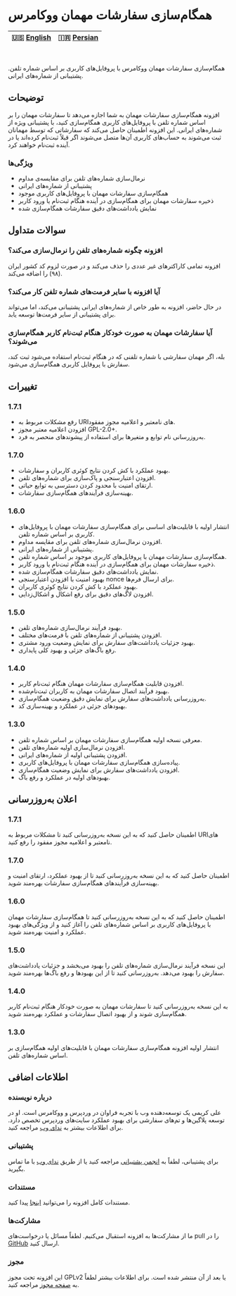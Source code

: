 # همگام‌سازی سفارشات مهمان ووکامرس

| 🇺🇸 [English](README.md) | 🇮🇷 [Persian](README-FA.md) |
|--------------------------|----------------------------|
<br>

همگام‌سازی سفارشات مهمان ووکامرس با پروفایل‌های کاربری بر اساس شماره تلفن. پشتیبانی از شماره‌های ایرانی.

## توضیحات

افزونه همگام‌سازی سفارشات مهمان به شما اجازه می‌دهد تا سفارشات مهمان را بر اساس شماره تلفن با پروفایل‌های کاربری همگام‌سازی کنید، با پشتیبانی ویژه از شماره‌های ایرانی. این افزونه اطمینان حاصل می‌کند که سفارشاتی که توسط مهمانان ثبت می‌شوند به حساب‌های کاربری آن‌ها متصل می‌شوند اگر قبلاً ثبت‌نام کرده‌اند یا در آینده ثبت‌نام خواهند کرد.

### ویژگی‌ها

- نرمال‌سازی شماره‌های تلفن برای مقایسه‌ی مداوم
- پشتیبانی از شماره‌های ایرانی
- همگام‌سازی سفارشات مهمان با پروفایل‌های کاربری موجود
- ذخیره سفارشات مهمان برای همگام‌سازی در آینده هنگام ثبت‌نام یا ورود کاربر
- نمایش یادداشت‌های دقیق سفارشات همگام‌سازی شده

## سوالات متداول

### افزونه چگونه شماره‌های تلفن را نرمال‌سازی می‌کند؟

افزونه تمامی کاراکترهای غیر عددی را حذف می‌کند و در صورت لزوم کد کشور ایران (۹۸) را اضافه می‌کند.

### آیا افزونه با سایر فرمت‌های شماره تلفن کار می‌کند؟

در حال حاضر، افزونه به طور خاص از شماره‌های ایرانی پشتیبانی می‌کند، اما می‌تواند برای پشتیبانی از سایر فرمت‌ها توسعه یابد.

### آیا سفارشات مهمان به صورت خودکار هنگام ثبت‌نام کاربر همگام‌سازی می‌شوند؟

بله، اگر مهمان سفارشی با شماره تلفنی که در هنگام ثبت‌نام استفاده می‌شود ثبت کند، سفارش با پروفایل کاربری همگام‌سازی می‌شود.

## تغییرات

### 1.7.1

- رفع مشکلات مربوط به URIهای نامعتبر و اعلامیه مجوز مفقود.
- افزودن اعلامیه معتبر مجوز GPL-2.0+.
- به‌روزرسانی نام توابع و متغیرها برای استفاده از پیشوندهای منحصر به فرد.

### 1.7.0

- بهبود عملکرد با کش کردن نتایج کوئری کاربران و سفارشات.
- افزودن اعتبارسنجی و پاک‌سازی برای شماره‌های تلفن.
- ارتقای امنیت با محدود کردن دسترسی به توابع حیاتی.
- بهینه‌سازی فرآیندهای همگام‌سازی سفارشات.

### 1.6.0

- انتشار اولیه با قابلیت‌های اساسی برای همگام‌سازی سفارشات مهمان با پروفایل‌های کاربری بر اساس شماره تلفن.
- افزودن نرمال‌سازی شماره‌های تلفن برای مقایسه مداوم.
- پشتیبانی از شماره‌های ایرانی.
- همگام‌سازی سفارشات مهمان با پروفایل‌های کاربری موجود بر اساس شماره تلفن.
- ذخیره سفارشات مهمان برای همگام‌سازی در آینده هنگام ثبت‌نام یا ورود کاربر.
- نمایش یادداشت‌های دقیق سفارشات همگام‌سازی شده.
- بهبود امنیت با افزودن اعتبارسنجی nonce برای ارسال فرم‌ها.
- بهبود عملکرد با کش کردن نتایج کوئری کاربران.
- افزودن لاگ‌های دقیق برای رفع اشکال و اشکال‌زدایی.

### 1.5.0

- بهبود فرآیند نرمال‌سازی شماره‌های تلفن.
- افزودن پشتیبانی از شماره‌های تلفن با فرمت‌های مختلف.
- بهبود جزئیات یادداشت‌های سفارش برای نمایش وضعیت ورود مشتری.
- رفع باگ‌های جزئی و بهبود کلی پایداری.

### 1.4.0

- افزودن قابلیت همگام‌سازی سفارشات مهمان هنگام ثبت‌نام کاربر.
- بهبود فرآیند اتصال سفارشات مهمان به کاربران ثبت‌نام‌شده.
- به‌روزرسانی یادداشت‌های سفارش برای نمایش دقیق وضعیت همگام‌سازی.
- بهبودهای جزئی در عملکرد و بهینه‌سازی کد.

### 1.3.0

- معرفی نسخه اولیه همگام‌سازی سفارشات مهمان بر اساس شماره تلفن.
- افزودن نرمال‌سازی اولیه شماره‌های تلفن.
- افزودن پشتیبانی اولیه از شماره‌های ایرانی.
- پیاده‌سازی همگام‌سازی سفارشات مهمان با پروفایل‌های کاربری.
- افزودن یادداشت‌های سفارش برای نمایش وضعیت همگام‌سازی.
- بهبودهای اولیه در عملکرد و رفع باگ.

## اعلان به‌روزرسانی

### 1.7.1

اطمینان حاصل کنید که به این نسخه به‌روزرسانی کنید تا مشکلات مربوط به URIهای نامعتبر و اعلامیه مجوز مفقود را رفع کنید.

### 1.7.0

اطمینان حاصل کنید که به این نسخه به‌روزرسانی کنید تا از بهبود عملکرد، ارتقای امنیت و بهینه‌سازی فرآیندهای همگام‌سازی سفارشات بهره‌مند شوید.

### 1.6.0

اطمینان حاصل کنید که به این نسخه به‌روزرسانی کنید تا همگام‌سازی سفارشات مهمان با پروفایل‌های کاربری بر اساس شماره‌های تلفن را آغاز کنید و از ویژگی‌های بهبود عملکرد و امنیت بهره‌مند شوید.

### 1.5.0

این نسخه فرآیند نرمال‌سازی شماره‌های تلفن را بهبود می‌بخشد و جزئیات یادداشت‌های سفارش را بهبود می‌دهد. به‌روزرسانی کنید تا از این بهبودها و رفع باگ‌ها بهره‌مند شوید.

### 1.4.0

به این نسخه به‌روزرسانی کنید تا سفارشات مهمان به صورت خودکار هنگام ثبت‌نام کاربر همگام‌سازی شوند و از بهبود اتصال سفارشات و عملکرد بهره‌مند شوید.

### 1.3.0

انتشار اولیه افزونه همگام‌سازی سفارشات مهمان با قابلیت‌های اولیه همگام‌سازی بر اساس شماره‌های تلفن.

## اطلاعات اضافی

### درباره نویسنده

علی کریمی یک توسعه‌دهنده وب با تجربه فراوان در وردپرس و ووکامرس است. او در توسعه پلاگین‌ها و تم‌های سفارشی برای بهبود عملکرد سایت‌های وردپرس تخصص دارد. برای اطلاعات بیشتر به [ندای وب](https://nedayeweb.ir) مراجعه کنید.

### پشتیبانی

برای پشتیبانی، لطفاً به [انجمن پشتیبانی](https://wordpress.org/support/plugin/guest-order-sync) مراجعه کنید یا از طریق [ندای وب](https://nedayeweb.ir) با ما تماس بگیرید.

### مستندات

مستندات کامل افزونه را می‌توانید [اینجا](https://github.com/clonerdev/WooCommerce-Guest-Order-Sync) پیدا کنید.

### مشارکت‌ها

ما از مشارکت‌ها به افزونه استقبال می‌کنیم. لطفاً مسائل یا درخواست‌های pull را در [GitHub](https://github.com/clonerdev/WooCommerce-Guest-Order-Sync) ارسال کنید.

### مجوز

این افزونه تحت مجوز GPLv2 یا بعد از آن منتشر شده است. برای اطلاعات بیشتر لطفاً به [صفحه مجوز](https://www.gnu.org/licenses/gpl-2.0.html) مراجعه کنید.
